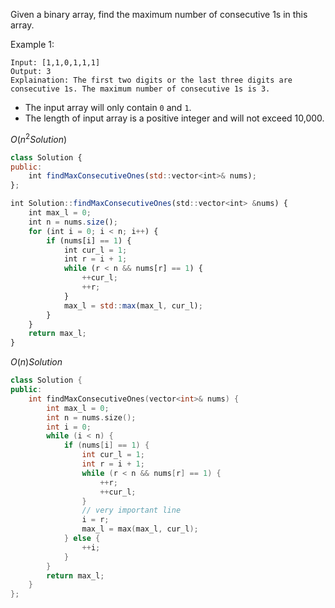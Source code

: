 Given a binary array, find the maximum number of consecutive 1s in this array.

Example 1:

```
Input: [1,1,0,1,1,1]
Output: 3
Explaination: The first two digits or the last three digits are consecutive 1s. The maximum number of consecutive 1s is 3.
```
* The input array will only contain `0` and `1`.
* The length of input array is a positive integer and will not exceed 10,000.

$O(n^2 Solution)$

```js
class Solution {
public:
    int findMaxConsecutiveOnes(std::vector<int>& nums);
};

int Solution::findMaxConsecutiveOnes(std::vector<int> &nums) {
    int max_l = 0;
    int n = nums.size();
    for (int i = 0; i < n; i++) {
        if (nums[i] == 1) {
            int cur_l = 1;
            int r = i + 1;
            while (r < n && nums[r] == 1) {
                ++cur_l;
                ++r;
            }
            max_l = std::max(max_l, cur_l);
        }
    }
    return max_l;
}
```

$O(n) Solution$

```c++
class Solution {
public:
    int findMaxConsecutiveOnes(vector<int>& nums) {
        int max_l = 0;
        int n = nums.size();
        int i = 0;
        while (i < n) {
            if (nums[i] == 1) {
                int cur_l = 1;
                int r = i + 1;
                while (r < n && nums[r] == 1) {
                    ++r;
                    ++cur_l;
                }
                // very important line
                i = r;
                max_l = max(max_l, cur_l);
            } else {
                ++i;
            }
        }
        return max_l;
    }
};
```